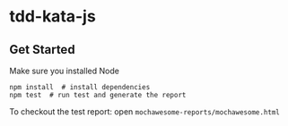 # tdd-kata-js## Get StartedMake sure you installed Node```npm install  # install dependenciesnpm test  # run test and generate the report```To checkout the test report: open `mochawesome-reports/mochawesome.html`